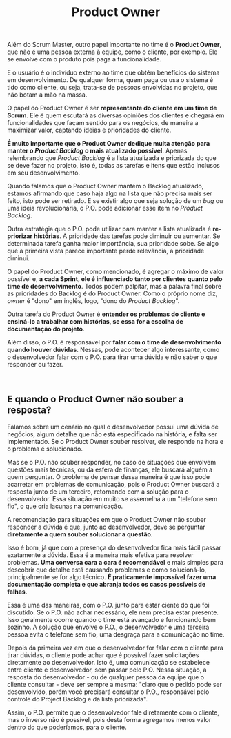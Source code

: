 <div align="center">

# Product Owner

</div>

<br>

Além do Scrum Master, outro papel importante no time é o **Product Owner**, que não é uma pessoa externa à equipe, como o cliente, por exemplo. Ele se envolve com o produto pois paga a funcionalidade.

E o usuário é o indivíduo externo ao time que obtém benefícios do sistema em desenvolvimento. De qualquer forma, quem paga ou usa o sistema é tido como cliente, ou seja, trata-se de pessoas envolvidas no projeto, que não botam a mão na massa.

O papel do Product Owner é ser **representante do cliente em um time de Scrum**. Ele é quem escutará as diversas opiniões dos clientes e chegará em funcionalidades que façam sentido para os negócios, de maneira a maximizar valor, captando ideias e prioridades do cliente.

**É muito importante que o Product Owner dedique muita atenção para manter o *Product Backlog* o mais atualizado possível**. Apenas relembrando que *Product Backlog* é a lista atualizada e priorizada do que se deve fazer no projeto, isto é, todas as tarefas e itens que estão inclusos em seu desenvolvimento.

Quando falamos que o Product Owner mantém o Backlog atualizado, estamos afirmando que caso haja algo na lista que não precisa mais ser feito, isto pode ser retirado. E se existir algo que seja solução de um *bug* ou uma ideia revolucionária, o P.O. pode adicionar esse item no *Product Backlog*.

Outra estratégia que o P.O. pode utilizar para manter a lista atualizada é **re-priorizar histórias**. A prioridade das tarefas pode diminuir ou aumentar. Se determinada tarefa ganha maior importância, sua prioridade sobe. Se algo que à primeira vista parece importante perde relevância, a prioridade diminui. 

O papel do Product Owner, como mencionado, é agregar o máximo de valor possível e, **a cada Sprint, ele é influenciado tanto por clientes quanto pelo time de desenvolvimento**. Todos podem palpitar, mas a palavra final sobre as prioridades do Backlog é do Product Owner. Como o próprio nome diz, *owner* é "dono" em inglês, logo, "dono do *Product Backlog*". 

Outra tarefa do Product Owner é **entender os problemas do cliente e ensiná-lo a trabalhar com histórias, se essa for a escolha de documentação  do projeto**. 

Além disso, o P.O. é responsável por **falar com o time de desenvolvimento quando houver dúvidas**. Nessas, pode acontecer algo interessante, como o desenvolvedor falar com o P.O. para tirar uma dúvida e não saber o que responder ou fazer.

<br>

## E quando o Product Owner não souber a resposta?

Falamos sobre um cenário no qual o desenvolvedor possui uma dúvida de negócios, algum detalhe que não está especificado na história, e falta ser implementado. Se o Product Owner souber resolver, ele responde na hora e o problema é solucionado. 

Mas se o P.O. não souber responder, no caso de situações que envolvem questões mais técnicas, ou da esfera de finanças, ele buscará alguém a quem perguntar. O problema de pensar dessa maneira é que isso pode acarretar em problemas de comunicação, pois o Product Owner buscará a resposta junto de um terceiro, retornando com a solução para o desenvolvedor. Essa situação em muito se assemelha a um "telefone sem fio", o que cria lacunas na comunicação. 

A recomendação para situações em que o Product Owner não souber responder a dúvida é que, junto ao desenvolvedor, deve se perguntar **diretamente a quem souber solucionar a questão**.

Isso é bom, já que com a presença do desenvolvedor fica mais fácil passar exatamente a dúvida. Essa é a maneira mais efetiva para resolver problemas. **Uma conversa cara a cara é recomendável** e mais simples para descobrir que detalhe está causando problemas e como solucioná-lo, principalmente se for algo técnico. **É praticamente impossível fazer uma documentação completa e que abranja todos os casos possíveis de falhas**. 

Essa é uma das maneiras, com o P.O. junto para estar ciente do que foi discutido. Se o P.O. não achar necessário, ele nem precisa estar presente. Isso geralmente ocorre quando o time está avançado e funcionando bem sozinho. A solução que envolve o P.O., o desenvolvedor e uma terceira pessoa evita o telefone sem fio, uma desgraça para a comunicação no time.

Depois da primeira vez em que o desenvolvedor for falar com o cliente para tirar dúvidas, o cliente pode achar que é possível fazer solicitações diretamente ao desenvolvedor. Isto é, uma comunicação se estabelece entre cliente e desenvolvedor, sem passar pelo P.O. Nessa situação, a resposta do desenvolvedor - ou de qualquer pessoa da equipe que o cliente consultar - deve ser sempre a mesma: "claro que o pedido pode ser desenvolvido, porém você precisará consultar o P.O., responsável pelo controle do Project Backlog e da lista priorizada". 

Assim, o P.O. permite que o desenvolvedor fale diretamente com o cliente, mas o inverso não é possível, pois desta forma agregamos menos valor dentro do que poderíamos, para o cliente.

<br>

